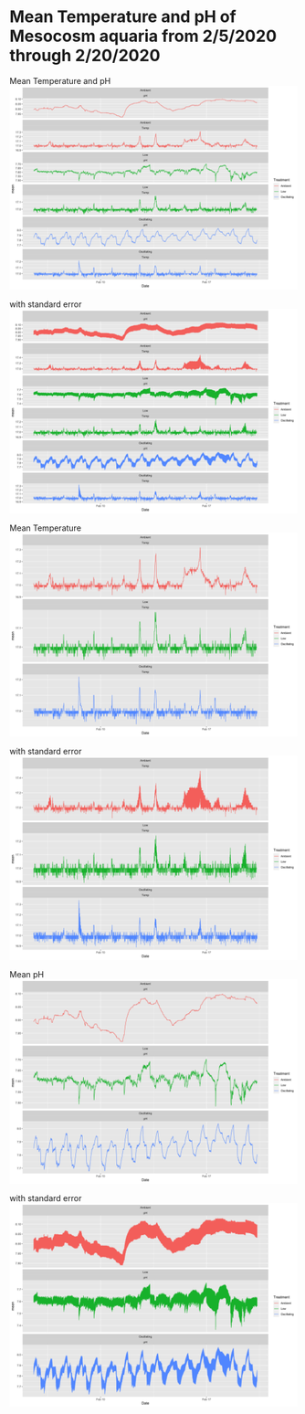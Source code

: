 # Mean Temperature and pH of Mesocosm aquaria from 2/5/2020 through 2/20/2020

Mean Temperature and pH
![Mean Temperature and pH](https://github.com/SilbigerLab/Mesocosm_Environmental_Data/blob/master/Output/20200607/plot.png)

with standard error  
![Mean Temperature and pH with SE](https://github.com/SilbigerLab/Mesocosm_Environmental_Data/blob/master/Output/20200607/plot_error.png)

Mean Temperature  
![Mean Temperature](https://github.com/SilbigerLab/Mesocosm_Environmental_Data/blob/master/Output/20200607/tempplot.png)

with standard error  
![Mean Temperature with SE](https://github.com/SilbigerLab/Mesocosm_Environmental_Data/blob/master/Output/20200607/tempplot_error.png)

Mean pH  
![Mean pH](https://github.com/SilbigerLab/Mesocosm_Environmental_Data/blob/master/Output/20200607/pHplot.png)

with standard error  
![Mean pH with SE](https://github.com/SilbigerLab/Mesocosm_Environmental_Data/blob/master/Output/20200607/pHplot_error.png)

